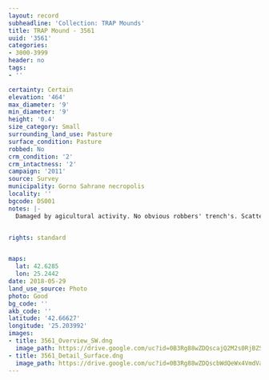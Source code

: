 ```yaml
---
layout: record
subheadline: 'Collection: TRAP Mounds'
title: TRAP Mound - 3561
uuid: '3561'
categories:
- 3000-3999
header: no
tags:
- ''

certainty: Certain
elevation: '464'
max_diameter: '9'
min_diameter: '9'
height: '0.4'
size_category: Small
surrounding_land_use: Pasture
surface_condition: Pasture
robbed: No
crm_condition: '2'
crm_intactness: '2'
campaign: '2011'
source: Survey
municipality: Gorno Sahrane necropolis
locality: ''
bgcode: DS001
notes: |-
  Damaged by agicultural activity. No obvious robbers' trench's. Scatter of medium-sized stones.


rights: standard


maps:
  lat: 42.6285
  lon: 25.2442
date: 2018-05-29
land_use_source: Photo
photo: Good
bg_code: ''
akb_code: ''
latitude: '42.66627'
longitude: '25.203992'
images:
- title: 3561_Overview_SW.dng
  image_path: https://drive.google.com/uc?id=0B3Rg88wZDQscajQ2M2s0RjBZSkE
- title: 3561_Detail_Surface.dng
  image_path: https://drive.google.com/uc?id=0B3Rg88wZDQscbWdQeWx4VmdVaG8
---
```

